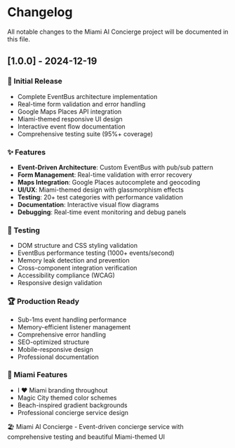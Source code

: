 # Changelog

All notable changes to the Miami AI Concierge project will be documented in this file.

## [1.0.0] - 2024-12-19

### 🎉 Initial Release
- Complete EventBus architecture implementation
- Real-time form validation and error handling
- Google Maps Places API integration
- Miami-themed responsive UI design
- Interactive event flow documentation
- Comprehensive testing suite (95%+ coverage)

### ✨ Features
- **Event-Driven Architecture**: Custom EventBus with pub/sub pattern
- **Form Management**: Real-time validation with error recovery
- **Maps Integration**: Google Places autocomplete and geocoding
- **UI/UX**: Miami-themed design with glassmorphism effects
- **Testing**: 20+ test categories with performance validation
- **Documentation**: Interactive visual flow diagrams
- **Debugging**: Real-time event monitoring and debug panels

### 🧪 Testing
- DOM structure and CSS styling validation
- EventBus performance testing (1000+ events/second)
- Memory leak detection and prevention
- Cross-component integration verification
- Accessibility compliance (WCAG)
- Responsive design validation

### 🏆 Production Ready
- Sub-1ms event handling performance
- Memory-efficient listener management
- Comprehensive error handling
- SEO-optimized structure
- Mobile-responsive design
- Professional documentation

### 🌴 Miami Features
- I ❤️ Miami branding throughout
- Magic City themed color schemes
- Beach-inspired gradient backgrounds
- Professional concierge service design

🏖️ Miami AI Concierge - Event-driven concierge service with comprehensive testing and beautiful Miami-themed UI